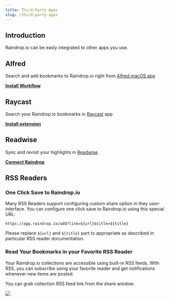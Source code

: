 ```yaml
---
title: Third-Party Apps
slug: /third-party-apps
---
```

## Introduction
Raindrop.io can be easly integrated to other apps you use.

## Alfred
Search and add bookmarks to Raindrop.io right from [Alfred macOS app](https://www.alfredapp.com/)

[**Install Workflow**](https://www.packal.org/workflow/search-raindropio)

## Raycast
Search your Raindrop.io bookmarks in [Raycast](https://www.raycast.com/) app

[**Install extension**](https://www.raycast.com/lardissone/raindrop-io)

## Readwise
Sync and revisit your highlights in [Readwise](https://readwise.io/)

[**Connect Raindrop**](https://readwise.io/sync#raindrop)

## RSS Readers
### One Click Save to Raindrop.io
Many RSS Readers support configuring custom share option in they user-interface.
You can configure one click save to Raindrop.io using this special URL:

``https://app.raindrop.io/add?link=${url}&title=${title}``

Please replace `${url}` and `${title}` part to appropriate as described in particular RSS reader documentation.

### Read Your Bookmarks in your Favorite RSS Reader
Your Raindrop.io collections are accessible using built-in RSS feeds.
With RSS, you can subscribe using your favorite reader and get notifications whenever new items are posted.

You can grab collection RSS feed link from the share window:

![](share.png)